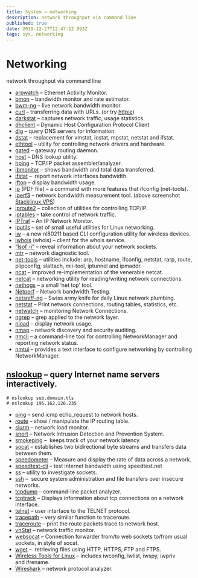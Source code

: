 ```yaml
---
title: System → networking
description: network throughput via command line 
published: true
date: 2019-12-27T12:47:12.993Z
tags: sys, networking
---
```


# Networking
network throughput via command line

*   [arpwatch](https://linux.die.net/man/8/arpwatch) – Ethernet Activity Monitor.
*   [bmon](https://github.com/tgraf/bmon) – bandwidth monitor and rate estimator.
*   [bwm\-ng](https://www.gropp.org/?id=projects&sub=bwm-ng) – live network bandwidth monitor.
*   [curl](https://curl.haxx.se/) – transferring data with URLs. (or try [httpie](https://httpie.org/))
*   [darkstat](https://unix4lyfe.org/darkstat/) – captures network traffic, usage statistics.
*   [dhclient](https://linux.die.net/man/8/dhclient) – Dynamic Host Configuration Protocol Client
*   [dig](https://linux.die.net/man/1/dig) – query DNS servers for information.
*   [dstat](https://github.com/dagwieers/dstat) – replacement for vmstat, iostat, mpstat, netstat and ifstat.
*   [ethtool](https://mirrors.edge.kernel.org/pub/software/network/ethtool/) – utility for controlling network drivers and hardware.
*   [gated](https://www.oreilly.com/library/view/linux-in-a/0596000251/re101.html) – gateway routing daemon.
*   [host](https://linux.die.net/man/1/host) – DNS lookup utility.
*   [hping](http://www.hping.org/) – TCP/IP packet assembler/analyzer.
*   [ibmonitor](http://ibmonitor.sourceforge.net/) – shows bandwidth and total data transferred.
*   [ifstat](http://gael.roualland.free.fr/ifstat/) –  report network interfaces bandwidth.
*   [iftop](http://www.ex-parrot.com/pdw/iftop/) – display bandwidth usage.
*   [ip](https://access.redhat.com/sites/default/files/attachments/rh_ip_command_cheatsheet_1214_jcs_print.pdf) (PDF file) – a command with more features that ifconfig (net\-tools).
*   [iperf3](https://github.com/esnet/iperf) – network bandwidth measurement tool. (above screenshot [Stacklinux VPS](https://stacklinux.com/))
*   [iproute2](https://wiki.linuxfoundation.org/networking/iproute2) – collection of utilities for controlling TCP/IP.
*   [iptables](https://netfilter.org/) – take control of network traffic.
*   [IPTraf](http://iptraf.seul.org/) – An IP Network Monitor.
*   [iputils](https://wiki.linuxfoundation.org/networking/iputils) – set of small useful utilities for Linux networking.
*   [iw](https://wireless.wiki.kernel.org/en/users/documentation/iw) – a new nl80211 based CLI configuration utility for wireless devices.
*   [jwhois](https://www.gnu.org/software/jwhois/) (whois) – client for the whois service.
*   [“lsof \-i”](https://www.novell.com/coolsolutions/tip/18078.html) – reveal information about your network sockets.
*   [mtr](http://www.bitwizard.nl/mtr/) – network diagnostic tool.
*   [net\-tools](http://net-tools.sourceforge.net/) – utilities include: arp, hostname, ifconfig, netstat, rarp, route, plipconfig, slattach, mii\-tool, iptunnel and ipmaddr.
*   [ncat](https://nmap.org/ncat/) – improved re\-implementation of the venerable netcat.
*   [netcat](http://nc110.sourceforge.net/) – networking utility for reading/writing network connections.
*   [nethogs](https://github.com/raboof/nethogs) – a small ‘net top’ tool.
*   [Netperf](https://github.com/HewlettPackard/netperf) – Network bandwidth Testing.
*   [netsniff\-ng](http://netsniff-ng.org/) – Swiss army knife for daily Linux network plumbing.
*   [netstat](http://net-tools.sourceforge.net/man/netstat.8.html) – Print network connections, routing tables, statistics, etc.
*   [netwatch](http://www.slctech.org/~mackay/NETWATCH/netwatch.html) – monitoring Network Connections.
*   [ngrep](https://github.com/jpr5/ngrep/) – grep applied to the network layer.
*   [nload](https://linux.die.net/man/1/nload) – display network usage.
*   [nmap](https://nmap.org/) – network discovery and security auditing.
*   [nmcli](https://developer.gnome.org/NetworkManager/stable/nmcli.html) – a command\-line tool for controlling NetworkManager and reporting network status.
*   [nmtui](https://access.redhat.com/documentation/en-US/Red_Hat_Enterprise_Linux/7/html/Networking_Guide/sec-Networking_Config_Using_nmtui.html) – provides a text interface to configure networking by controlling  NetworkManager.
## [nslookup](https://en.wikipedia.org/wiki/Nslookup) – query Internet name servers interactively.

```
# nslookup sub.domain.tls
# nslookup 195.162.126.235
```


*   [ping](https://en.wikipedia.org/wiki/Ping_(networking_utility)) – send icmp echo\_request to network hosts.
*   [route](https://en.wikipedia.org/wiki/Route_(command)) – show / manipulate the IP routing table.
*   [slurm](https://github.com/mattthias/slurm) – network load monitor.
*   [snort](https://www.snort.org/) – Network Intrusion Detection and Prevention System.
*   [smokeping](https://oss.oetiker.ch/smokeping/) –  keeps track of your network latency.
*   [socat](http://www.dest-unreach.org/socat/) – establishes two bidirectional byte streams and transfers data between them.
*   [speedometer](http://excess.org/speedometer/) – Measure and display the rate of data across a network.
*   [speedtest\-cli](https://github.com/sivel/speedtest-cli) – test internet bandwidth using speedtest.net
*   [ss](http://linux-ip.net/gl/ss/) – utility to investigate sockets.
*   [ssh](https://www.ssh.com/ssh/) –  secure system administration and file transfers over insecure networks.
*   [tcpdump](https://www.tcpdump.org/) – command\-line packet analyzer.
*   [tcptrack](https://github.com/bchretien/tcptrack) – Displays information about tcp connections on a network interface.
*   [telnet](https://www.unix.com/man-page/linux/1/telnet/) – user interface to the TELNET protocol.
*   [tracepath](https://linux.die.net/man/8/tracepath) – very similar function to traceroute.
*   [traceroute](http://traceroute.sourceforge.net/) – print the route packets trace to network host.
*   [vnStat](https://humdi.net/vnstat/) – network traffic monitor.
*   [websocat](https://github.com/vi/websocat) – Connection forwarder from/to web sockets to/from usual sockets, in style of socat.
*   [wget](https://www.gnu.org/software/wget/) –  retrieving files using HTTP, HTTPS, FTP and FTPS.
*   [Wireless Tools for Linux](https://hewlettpackard.github.io/wireless-tools/Tools.html) – includes iwconfig, iwlist, iwspy, iwpriv and ifrename.
*   [Wireshark](https://www.wireshark.org/) – network protocol analyzer.
